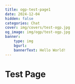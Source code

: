 ```yaml
---
title: ogp-test-page1
date: 2024-12-04
hidden: false
categories: Chat
cover: img/covers/test-ogp.jpg
og_image: img/ogp/test-ogp.jpg
banner: 
    type: img
    bgurl: 
    bannerText: Hello World!
---
```

# Test Page